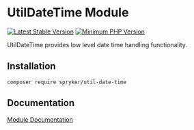 # UtilDateTime Module
[![Latest Stable Version](https://poser.pugx.org/spryker/util-date-time/v/stable.svg)](https://packagist.org/packages/spryker/util-date-time)
[![Minimum PHP Version](https://img.shields.io/badge/php-%3E%3D%207.4-8892BF.svg)](https://php.net/)

UtilDateTime provides low level date time handling functionality.

## Installation

```
composer require spryker/util-date-time
```

## Documentation

[Module Documentation](https://docs.spryker.com)
